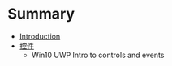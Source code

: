 # Summary

* [Introduction](README.md)
* [控件](kong_jian.md)
   * Win10 UWP Intro to controls and events

